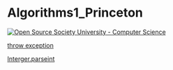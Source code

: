 # Algorithms1_Princeton
[![Open Source Society University - Computer Science](https://img.shields.io/badge/OSSU-computer--science-blue.svg)](https://github.com/ossu/computer-science)

[throw exception](https://github.com/starflyyy3119/Algorithms1_Princeton/blob/master/Percolation/Percolation.java)

[Interger.parseint](https://github.com/starflyyy3119/Algorithms1_Princeton/blob/master/Percolation/PercolationStats.java)
